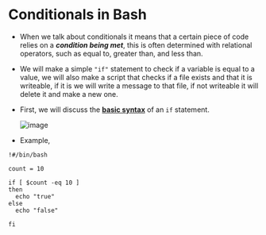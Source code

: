 # Conditionals in Bash

- When we talk about conditionals it means that a certain piece of code relies on a ***condition being met***, this is often determined with relational operators, such as equal to, greater than, and less than.

- We will make a simple `"if"` statement to check if a variable is equal to a value, we will also make a script that checks if a file exists and that it is writeable, if it is we will write a message to that file, if not writeable it will delete it and make a new one. 

- First, we will discuss the **<ins>basic syntax</ins>** of an `if` statement.

  ![image](https://user-images.githubusercontent.com/63872951/187624111-324c9ec8-2518-4317-a676-09f633c9487f.png)

- Example,

```
!#/bin/bash

count = 10

if [ $count -eq 10 ]
then
  echo "true"
else
  echo "false"
  
fi
```

